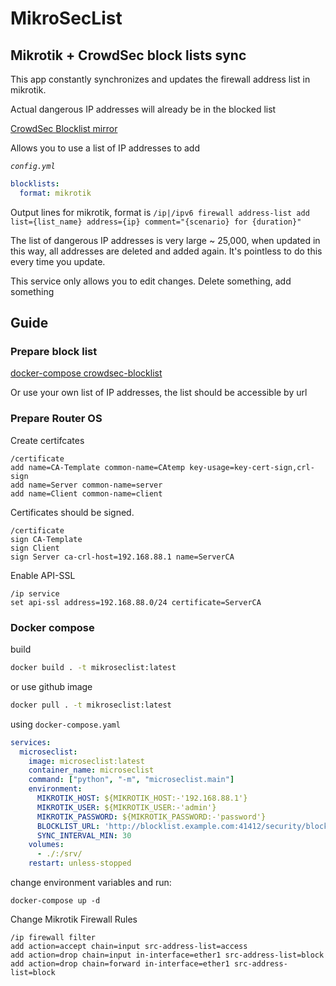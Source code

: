 # MikroSecList

## Mikrotik + CrowdSec block lists sync

This app constantly synchronizes and updates the firewall address list in mikrotik.

Actual dangerous IP addresses will already be in the blocked list

[CrowdSec Blocklist mirror](https://docs.crowdsec.net/u/bouncers/blocklist-mirror/#installation/)

Allows you to use a list of IP addresses to add

*`config.yml`*
```yaml | code
blocklists:
  format: mikrotik
```
Output lines for mikrotik, format is `/ip|/ipv6 firewall address-list add list={list_name} address={ip} comment="{scenario} for {duration}"`

The list of dangerous IP addresses is very large ~ 25,000, when updated in this way, all addresses are deleted and added again. It's pointless to do this every time you update.

This service only allows you to edit changes. Delete something, add something

## Guide 

### Prepare block list

[docker-compose crowdsec-blocklist](https://github.com/akmalovaa/crowdsec-blocklist)

Or use your own list of IP addresses, the list should be accessible by url

### Prepare Router OS

Create certifcates
```
/certificate
add name=CA-Template common-name=CAtemp key-usage=key-cert-sign,crl-sign
add name=Server common-name=server
add name=Client common-name=client
```

Certificates should be signed.
```
/certificate
sign CA-Template
sign Client     
sign Server ca-crl-host=192.168.88.1 name=ServerCA
```

Enable API-SSL
```
/ip service
set api-ssl address=192.168.88.0/24 certificate=ServerCA
```

### Docker compose

build
```bash
docker build . -t mikroseclist:latest
```

or use github image

```bash
docker pull . -t mikroseclist:latest
```

using `docker-compose.yaml`

```yaml
services:
  microseclist:
    image: microseclist:latest
    container_name: microseclist
    command: ["python", "-m", "microseclist.main"]
    environment:
      MIKROTIK_HOST: ${MIKROTIK_HOST:-'192.168.88.1'}
      MIKROTIK_USER: ${MIKROTIK_USER:-'admin'}
      MIKROTIK_PASSWORD: ${MIKROTIK_PASSWORD:-'password'}
      BLOCKLIST_URL: 'http://blocklist.example.com:41412/security/blocklist?ipv4only'
      SYNC_INTERVAL_MIN: 30
    volumes:
      - ./:/srv/
    restart: unless-stopped
```

change environment variables and run:

```
docker-compose up -d
```

Change Mikrotik Firewall Rules
```
/ip firewall filter
add action=accept chain=input src-address-list=access
add action=drop chain=input in-interface=ether1 src-address-list=block
add action=drop chain=forward in-interface=ether1 src-address-list=block
```